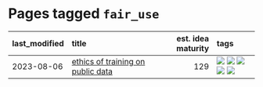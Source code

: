 # Pages tagged `fair_use`

|last_modified|title|est. idea maturity|tags
|:---|:---|---:|:---|
|2023-08-06|[ethics of training on public data](../ethics_of_public_data.md)|129|[![](https://img.shields.io/badge/tag-ai_ethics-a777bf)](../tags/ai_ethics.md) [![](https://img.shields.io/badge/tag-ethics-f59257)](../tags/ethics.md) [![](https://img.shields.io/badge/tag-fair_use-467a7)](../tags/fair_use.md) [![](https://img.shields.io/badge/tag-philosophy-b25b5)](../tags/philosophy.md) [![](https://img.shields.io/badge/tag-remix_culture-bbc42)](../tags/remix_culture.md)|